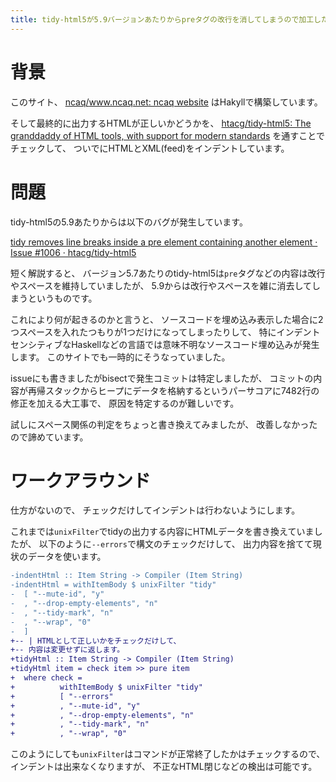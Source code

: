 ```yaml
---
title: tidy-html5が5.9バージョンあたりからpreタグの改行を消してしまうので加工した内容を使わないようにする
---
```


# 背景

このサイト、
[ncaq/www.ncaq.net: ncaq website](https://github.com/ncaq/www.ncaq.net/)
はHakyllで構築しています。

そして最終的に出力するHTMLが正しいかどうかを、
[htacg/tidy-html5: The granddaddy of HTML tools, with support for modern standards](https://github.com/htacg/tidy-html5)
を通すことでチェックして、
ついでにHTMLとXML(feed)をインデントしています。

# 問題

tidy-html5の5.9あたりからは以下のバグが発生しています。

[tidy removes line breaks inside a pre element containing another element · Issue #1006 · htacg/tidy-html5](https://github.com/htacg/tidy-html5/issues/1006)

短く解説すると、
バージョン5.7あたりのtidy-html5は`pre`タグなどの内容は改行やスペースを維持していましたが、
5.9からは改行やスペースを雑に消去してしまうというものです。

これにより何が起きるのかと言うと、
ソースコードを埋め込み表示した場合に2つスペースを入れたつもりが1つだけになってしまったりして、
特にインデントセンシティブなHaskellなどの言語では意味不明なソースコード埋め込みが発生します。
このサイトでも一時的にそうなっていました。

issueにも書きましたがbisectで発生コミットは特定しましたが、
コミットの内容が再帰スタックからヒープにデータを格納するというパーサコアに7482行の修正を加える大工事で、
原因を特定するのが難しいです。

試しにスペース関係の判定をちょっと書き換えてみましたが、
改善しなかったので諦めています。

# ワークアラウンド

仕方がないので、
チェックだけしてインデントは行わないようにします。

これまでは`unixFilter`でtidyの出力する内容にHTMLデータを書き換えていましたが、
以下のように`--errors`で構文のチェックだけして、
出力内容を捨てて現状のデータを使います。

~~~diff
-indentHtml :: Item String -> Compiler (Item String)
-indentHtml = withItemBody $ unixFilter "tidy"
-  [ "--mute-id", "y"
-  , "--drop-empty-elements", "n"
-  , "--tidy-mark", "n"
-  , "--wrap", "0"
-  ]
+-- | HTMLとして正しいかをチェックだけして、
+-- 内容は変更せずに返します。
+tidyHtml :: Item String -> Compiler (Item String)
+tidyHtml item = check item >> pure item
+  where check =
+          withItemBody $ unixFilter "tidy"
+          [ "--errors"
+          , "--mute-id", "y"
+          , "--drop-empty-elements", "n"
+          , "--tidy-mark", "n"
+          , "--wrap", "0"
~~~

このようにしても`unixFilter`はコマンドが正常終了したかはチェックするので、
インデントは出来なくなりますが、
不正なHTML閉じなどの検出は可能です。
